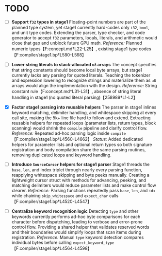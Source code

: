 # TODO

- [ ] **Support `f32` types in stage1**
  Floating-point numbers are part of the planned type system, yet stage1 currently hard-codes only `i32`, `bool`, and unit type codes. Extending the parser, type checker, and code generator to accept `f32` parameters, locals, literals, and arithmetic would close that gap and unblock future GPU math.
  *Reference:* Planned numeric types【F:concept.md†L22-L25】, existing stage1 type codes【F:compiler/stage1.bp†L580-L598】

- [ ] **Lower string literals to stack-allocated `u8` arrays**
  The concept specifies that string constants should become local byte arrays, but stage1 currently lacks any parsing for quoted literals. Teaching the tokenizer and expression lowering to recognize strings and materialize them as `u8` arrays would align the implementation with the design.
  *Reference:* String constant rule【F:concept.md†L31-L31】, absence of string literal handling in stage1 (no quoted literal parsing)【258989†L1-L2】

- [x] **Factor stage1 parsing into reusable helpers**
  The parser in stage1 inlines keyword matching, delimiter handling, and whitespace skipping at every call site, making the 5k+ line file hard to follow and extend. Extracting reusable helpers for repeated loops (parameter lists, return types, block scanning) would shrink the `compile` pipeline and clarify control flow.
  *Reference:* Repeated ad-hoc parsing logic inside `compile`【F:compiler/stage1.bp†L4560-L4662】
  *Status:* Added dedicated helpers for parameter lists and optional return types so both signature registration and body compilation share the same parsing routines, removing duplicated loops and keyword handling.

- [ ] **Introduce `SourceCursor` helpers for stage1 parser**
  Stage1 threads the `base`, `len`, and index triplet through nearly every parsing function, reapplying whitespace skipping and byte peeks manually. Creating a lightweight cursor struct with methods for advancing, peeking, and matching delimiters would reduce parameter lists and make control flow clearer.
  *Reference:* Parsing functions repeatedly pass `base`, `len`, and `idx` while chaining `skip_whitespace` and `expect_char` calls【F:compiler/stage1.bp†L4520-L4547】

- [ ] **Centralize keyword recognition logic**
  Detecting `type` and other keywords currently performs ad-hoc byte comparisons for each character before dispatching, leading to verbose and error-prone control flow. Providing a shared helper that validates reserved words and their boundaries would simplify loops that scan items during registration.
  *Reference:* Manual `type` keyword detection compares individual bytes before calling `expect_keyword_type`【F:compiler/stage1.bp†L4564-L4598】
